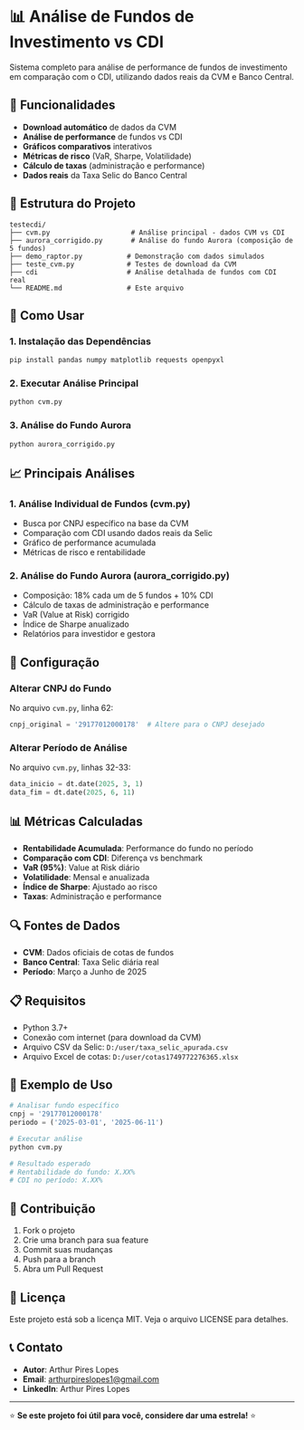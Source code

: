 # 📊 Análise de Fundos de Investimento vs CDI

Sistema completo para análise de performance de fundos de investimento em comparação com o CDI, utilizando dados reais da CVM e Banco Central.

## 🎯 Funcionalidades

- **Download automático** de dados da CVM
- **Análise de performance** de fundos vs CDI
- **Gráficos comparativos** interativos
- **Métricas de risco** (VaR, Sharpe, Volatilidade)
- **Cálculo de taxas** (administração e performance)
- **Dados reais** da Taxa Selic do Banco Central

## 📁 Estrutura do Projeto

```
testecdi/
├── cvm.py                    # Análise principal - dados CVM vs CDI
├── aurora_corrigido.py       # Análise do fundo Aurora (composição de 5 fundos)
├── demo_raptor.py           # Demonstração com dados simulados
├── teste_cvm.py             # Testes de download da CVM
├── cdi                      # Análise detalhada de fundos com CDI real
└── README.md                # Este arquivo
```

## 🚀 Como Usar

### 1. Instalação das Dependências

```bash
pip install pandas numpy matplotlib requests openpyxl
```

### 2. Executar Análise Principal

```bash
python cvm.py
```

### 3. Análise do Fundo Aurora

```bash
python aurora_corrigido.py
```

## 📈 Principais Análises

### 1. Análise Individual de Fundos (cvm.py)
- Busca por CNPJ específico na base da CVM
- Comparação com CDI usando dados reais da Selic
- Gráfico de performance acumulada
- Métricas de risco e rentabilidade

### 2. Análise do Fundo Aurora (aurora_corrigido.py)
- Composição: 18% cada um de 5 fundos + 10% CDI
- Cálculo de taxas de administração e performance
- VaR (Value at Risk) corrigido
- Índice de Sharpe anualizado
- Relatórios para investidor e gestora

## 🔧 Configuração

### Alterar CNPJ do Fundo
No arquivo `cvm.py`, linha 62:
```python
cnpj_original = '29177012000178'  # Altere para o CNPJ desejado
```

### Alterar Período de Análise
No arquivo `cvm.py`, linhas 32-33:
```python
data_inicio = dt.date(2025, 3, 1)
data_fim = dt.date(2025, 6, 11)
```

## 📊 Métricas Calculadas

- **Rentabilidade Acumulada**: Performance do fundo no período
- **Comparação com CDI**: Diferença vs benchmark
- **VaR (95%)**: Value at Risk diário
- **Volatilidade**: Mensal e anualizada
- **Índice de Sharpe**: Ajustado ao risco
- **Taxas**: Administração e performance

## 🔍 Fontes de Dados

- **CVM**: Dados oficiais de cotas de fundos
- **Banco Central**: Taxa Selic diária real
- **Período**: Março a Junho de 2025

## 📋 Requisitos

- Python 3.7+
- Conexão com internet (para download da CVM)
- Arquivo CSV da Selic: `D:/user/taxa_selic_apurada.csv`
- Arquivo Excel de cotas: `D:/user/cotas1749772276365.xlsx`


## 📝 Exemplo de Uso

```python
# Analisar fundo específico
cnpj = '29177012000178'
periodo = ('2025-03-01', '2025-06-11')

# Executar análise
python cvm.py

# Resultado esperado
# Rentabilidade do fundo: X.XX%
# CDI no período: X.XX%

```

## 🤝 Contribuição

1. Fork o projeto
2. Crie uma branch para sua feature
3. Commit suas mudanças
4. Push para a branch
5. Abra um Pull Request

## 📄 Licença

Este projeto está sob a licença MIT. Veja o arquivo LICENSE para detalhes.

## 📞 Contato

- **Autor**: Arthur Pires Lopes
- **Email**: arthurpireslopes1@gmail.com
- **LinkedIn**: Arthur Pires Lopes

---

⭐ **Se este projeto foi útil para você, considere dar uma estrela!** ⭐
